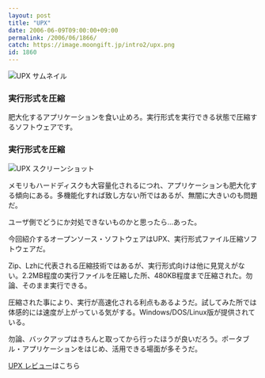 ```yaml
---
layout: post
title: "UPX"
date: 2006-06-09T09:00:00+09:00
permalink: /2006/06/1866/
catch: https://image.moongift.jp/intro2/upx.png
id: 1860
---
```

 ![UPX サムネイル](https://image.moongift.jp/intro2/upx.t.png "UPX サムネイル")
  

### 実行形式を圧縮
  
肥大化するアプリケーションを食い止めろ。実行形式を実行できる状態で圧縮するソフトウェアです。  
<!--more-->  

### 実行形式を圧縮
  

![UPX スクリーンショット](https://image.moongift.jp/intro2/upx.png "UPX スクリーンショット")

  

メモリもハードディスクも大容量化されるにつれ、アプリケーションも肥大化する傾向にある。多機能化すれば致し方ない所ではあるが、無闇に大きいのも問題だ。

  

ユーザ側でどうにか対処できないものかと思ったら…あった。

  

今回紹介するオープンソース・ソフトウェアはUPX、実行形式ファイル圧縮ソフトウェアだ。

  

Zip、Lzhに代表される圧縮技術ではあるが、実行形式向けは他に見覚えがない。2.2MB程度の実行ファイルを圧縮した所、480KB程度まで圧縮された。勿論、そのまま実行できる。

  

圧縮された事により、実行が高速化される利点もあるようだ。試してみた所では体感的には速度が上がっている気がする。Windows/DOS/Linux版が提供されている。

  

勿論、バックアップはきちんと取ってから行ったほうが良いだろう。ポータブル・アプリケーションをはじめ、活用できる場面が多そうだ。

  

[UPX レビュー](http://oss.moongift.jp/review/i-1873.html)はこちら

